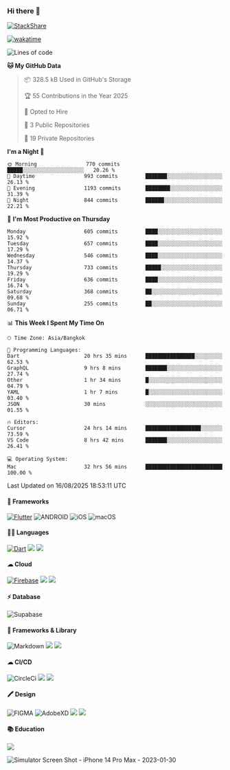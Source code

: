 ### Hi there 👋
[![StackShare](http://img.shields.io/badge/tech-stack-0690fa.svg?style=flat)](https://stackshare.io/ska2519/my-stack)

[![wakatime](https://wakatime.com/badge/user/35d9e342-a492-47fe-97ca-8b6bc19cedb2.svg)](https://wakatime.com/@35d9e342-a492-47fe-97ca-8b6bc19cedb2)

<!--
**ska2519/ska2519** is a ✨ _special_ ✨ repository because its `README.md` (this file) appears on your GitHub profile.

Here are some ideas to get you started:

- 🔭 I’m currently working on ...
- 🌱 I’m currently learning ...
- 👯 I’m looking to collaborate on ...
- 🤔 I’m looking for help with ...
- 💬 Ask me about ...
- 📫 How to reach me: ...
- 😄 Pronouns: ...
- ⚡ Fun fact: ...
-->

<!--START_SECTION:waka-->
![Lines of code](https://img.shields.io/badge/From%20Hello%20World%20I%27ve%20Written-11.7%20million%20lines%20of%20code-blue)

**🐱 My GitHub Data** 

> 📦 328.5 kB Used in GitHub's Storage 
 > 
> 🏆 55 Contributions in the Year 2025
 > 
> 💼 Opted to Hire
 > 
> 📜 3 Public Repositories 
 > 
> 🔑 19 Private Repositories 
 > 
**I'm a Night 🦉** 

```text
🌞 Morning                770 commits         █████░░░░░░░░░░░░░░░░░░░░   20.26 % 
🌆 Daytime                993 commits         ███████░░░░░░░░░░░░░░░░░░   26.13 % 
🌃 Evening                1193 commits        ████████░░░░░░░░░░░░░░░░░   31.39 % 
🌙 Night                  844 commits         ██████░░░░░░░░░░░░░░░░░░░   22.21 % 
```
📅 **I'm Most Productive on Thursday** 

```text
Monday                   605 commits         ████░░░░░░░░░░░░░░░░░░░░░   15.92 % 
Tuesday                  657 commits         ████░░░░░░░░░░░░░░░░░░░░░   17.29 % 
Wednesday                546 commits         ████░░░░░░░░░░░░░░░░░░░░░   14.37 % 
Thursday                 733 commits         █████░░░░░░░░░░░░░░░░░░░░   19.29 % 
Friday                   636 commits         ████░░░░░░░░░░░░░░░░░░░░░   16.74 % 
Saturday                 368 commits         ██░░░░░░░░░░░░░░░░░░░░░░░   09.68 % 
Sunday                   255 commits         ██░░░░░░░░░░░░░░░░░░░░░░░   06.71 % 
```


📊 **This Week I Spent My Time On** 

```text
🕑︎ Time Zone: Asia/Bangkok

💬 Programming Languages: 
Dart                     20 hrs 35 mins      ████████████████░░░░░░░░░   62.53 % 
GraphQL                  9 hrs 8 mins        ███████░░░░░░░░░░░░░░░░░░   27.74 % 
Other                    1 hr 34 mins        █░░░░░░░░░░░░░░░░░░░░░░░░   04.79 % 
YAML                     1 hr 7 mins         █░░░░░░░░░░░░░░░░░░░░░░░░   03.40 % 
JSON                     30 mins             ░░░░░░░░░░░░░░░░░░░░░░░░░   01.55 % 

🔥 Editors: 
Cursor                   24 hrs 14 mins      ██████████████████░░░░░░░   73.59 % 
VS Code                  8 hrs 42 mins       ███████░░░░░░░░░░░░░░░░░░   26.41 % 

💻 Operating System: 
Mac                      32 hrs 56 mins      █████████████████████████   100.00 % 
```


 Last Updated on 16/08/2025 18:53:11 UTC
<!--END_SECTION:waka-->

#### 📱 Frameworks
[![Flutter](https://img.shields.io/badge/Flutter-02569B?style=for-the-badge&logo=flutter&logoColor=white)](https://flutter.dev)
![ANDROID](https://img.shields.io/badge/Android-3DDC84?style=for-the-badge&logo=android&logoColor=white)
![iOS](https://img.shields.io/badge/iOS-000000?style=for-the-badge&logo=ios&logoColor=white)
![macOS](https://img.shields.io/badge/mac%20os-000000?style=for-the-badge&logo=apple&logoColor=white)


#### 👩‍💻 Languages
[![Dart](https://img.shields.io/badge/Dart-0175C2?style=for-the-badge&logo=dart&logoColor=white)](https://dart.dev)
<img src="https://img.shields.io/badge/TypeScript-007ACC?style=for-the-badge&logo=typescript&logoColor=white">
<img src="https://img.shields.io/badge/json-5E5C5C?style=for-the-badge&logo=json&logoColor=white">


#### ☁ Cloud
[![Firebase](https://img.shields.io/badge/firebase-ffca28?style=for-the-badge&logo=firebase&logoColor=black)](https://firebase.google.com)
<img src="https://img.shields.io/badge/Amazon_AWS-FF9900?style=for-the-badge&logo=amazonaws&logoColor=white">
<img src="https://img.shields.io/badge/Google_Cloud-4285F4?style=for-the-badge&logo=google-cloud&logoColor=white">


#### ⚡ Database
![Supabase](https://img.shields.io/badge/Supabase-181818?style=for-the-badge&logo=supabase&logoColor=white)


#### 🚀 Frameworks & Library
![Markdown](https://img.shields.io/badge/Markdown-000000?style=for-the-badge&logo=markdown&logoColor=white)
<img src ="https://img.shields.io/badge/npm-CB3837?style=for-the-badge&logo=npm&logoColor=white">
<img src="https://img.shields.io/badge/Postman-FF6C37?style=for-the-badge&logo=Postman&logoColor=white">


#### ☁ CI/CD
![CircleCi](https://img.shields.io/badge/circleci-343434?style=for-the-badge&logo=circleci&logoColor=white)
<img src="https://img.shields.io/badge/Codemagic-F45E3F?style=for-the-badge&logo=Codemagic&logoColor=white">
<img src="https://img.shields.io/badge/GitHub_Actions-2088FF?style=for-the-badge&logo=github-actions&logoColor=white">


#### 🖍 Design
![FIGMA](https://img.shields.io/badge/Figma-F24E1E?style=for-the-badge&logo=figma&logoColor=white)
![AdobeXD](https://img.shields.io/badge/Adobe%20XD-470137?style=for-the-badge&logo=Adobe%20XD&logoColor=#FF61F6")
<img src="https://img.shields.io/badge/Behance-0054F7?style=for-the-badge&logo=behance&logoColor=white">
<img src="https://img.shields.io/badge/Dribbble-EA4C89?style=for-the-badge&logo=dribbble&logoColor=white">

#### 📚 Education
<img src="https://img.shields.io/badge/Udemy-EC5252?style=for-the-badge&logo=Udemy&logoColor=white">

![Simulator Screen Shot - iPhone 14 Pro Max - 2023-01-30](https://user-images.githubusercontent.com/15642712/215603908-39fef2dd-56d4-40bd-bafc-e333261e043c.png)

